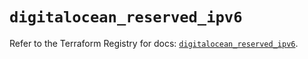 # `digitalocean_reserved_ipv6`

Refer to the Terraform Registry for docs: [`digitalocean_reserved_ipv6`](https://registry.terraform.io/providers/digitalocean/digitalocean/2.46.1/docs/resources/reserved_ipv6).

